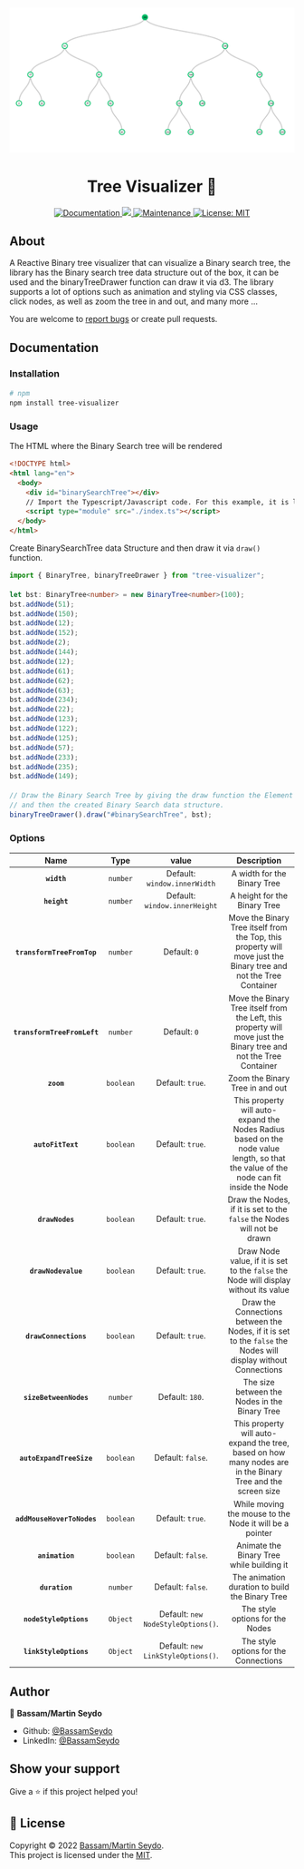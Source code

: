 
#
![Binary Tree](./src/assets/binary-search-tree.png)

<h1 align="center"> Tree Visualizer 👋</h1>
<p align="center">
  <a href="https://github.com/seydobassam/tree-visualizer#readme#options" target="_blank">
    <img alt="Documentation" src="https://img.shields.io/badge/Reactive%3F-Yes-green" />
  </a>
  <a href="http://www.typescriptlang.org/" target="_blank">
    <img src="https://img.shields.io/github/languages/top/seydobassam/tree-visualizer?style=flat-square" />
  </a>
  <a href="https://github.com/seydobassam/tree-visualizer/issues" target="_blank">
    <img alt="Maintenance" src="https://img.shields.io/github/issues/seydobassam/tree-visualizer" />
  </a>
  <a href="https://github.com/seydobassam/binary-tree/blob/master/LICENSE" target="_blank">
    <img alt="License: MIT" src="https://img.shields.io/github/license/seydobassam/tree-visualizer?style=flat-square"/>
  </a>
</p>

## About

A Reactive Binary tree visualizer that can visualize a Binary search tree, the library has the Binary search tree data structure out of the box, it can be used and the binaryTreeDrawer function can draw it via d3.  The library supports a lot of options such as animation and styling via CSS classes, click nodes, as well as zoom the tree in and out, and many more ...

You are welcome to [report bugs](https://github.com/seydobassam/tree-visualizer/issues) or create pull requests. 

## Documentation

### Installation

```sh
# npm
npm install tree-visualizer
```

### Usage

The HTML where the Binary Search tree will be rendered

```html
<!DOCTYPE html>
<html lang="en">
  <body>
    <div id="binarySearchTree"></div>
    // Import the Typescript/Javascript code. For this example, it is located in the index.ts file.
    <script type="module" src="./index.ts"></script>
  </body>
</html>

```

Create BinarySearchTree data Structure and then draw it via  `draw()` function.

```ts
import { BinaryTree, binaryTreeDrawer } from "tree-visualizer";

let bst: BinaryTree<number> = new BinaryTree<number>(100);
bst.addNode(51);
bst.addNode(150);
bst.addNode(12);
bst.addNode(152);
bst.addNode(2);
bst.addNode(144);
bst.addNode(12);
bst.addNode(61);
bst.addNode(62);
bst.addNode(63);
bst.addNode(234);
bst.addNode(22);
bst.addNode(123);
bst.addNode(122);
bst.addNode(125);
bst.addNode(57);
bst.addNode(233);
bst.addNode(235);
bst.addNode(149);

// Draw the Binary Search Tree by giving the draw function the Element Id where the Binary Search tree will render 
// and then the created Binary Search data structure.
binaryTreeDrawer().draw("#binarySearchTree", bst);
```

### Options

|Name|Type|value|Description|
| :---: | :---: | :---: | :---: |
|**`width`**|`number`|Default: `window.innerWidth`|A width for the Binary Tree|
|**`height`**|`number`|Default: `window.innerHeight`|A height for the Binary Tree|
|**`transformTreeFromTop`**|`number`|Default: `0`|Move the Binary Tree itself from the Top, this property will move just the Binary tree and not the Tree Container|
|**`transformTreeFromLeft`**|`number`|Default: `0`|Move the Binary Tree itself from the Left, this property will move just the Binary tree and not the Tree Container|
|**`zoom`**|`boolean`|Default: `true`.|Zoom the Binary Tree in and out|
|**`autoFitText`**|`boolean`|Default: `true`.|This property will auto-expand the Nodes Radius based on the node value length, so that the value of the node can fit inside the Node|
|**`drawNodes`**|`boolean`|Default: `true`.|Draw the Nodes, if it is set to the `false` the Nodes will not be drawn|
|**`drawNodevalue`**|`boolean`|Default: `true`.|Draw Node value, if it is set to the `false` the Node will display without its value|
|**`drawConnections`**|`boolean`|Default: `true`.|Draw the Connections between the Nodes, if it is set to the `false` the Nodes will display without Connections|
|**`sizeBetweenNodes`**|`number`|Default: `180`.|The size between the Nodes in the Binary Tree|
|**`autoExpandTreeSize`**|`boolean`|Default: `false`.|This property will auto-expand the tree, based on how many nodes are in the Binary Tree and the screen size|
|**`addMouseHoverToNodes`**|`boolean`|Default: `true`.|While moving the mouse to the Node it will be a pointer|
|**`animation`**|`boolean`|Default: `false`.|Animate the Binary Tree while building it|
|**`duration`**|`number`|Default: `false`.|The animation duration to build the Binary Tree|
|**`nodeStyleOptions`**|`Object`|Default: `new NodeStyleOptions()`.|The style options for the Nodes|
|**`linkStyleOptions`**|`Object`|Default: `new LinkStyleOptions()`.|The style options for the Connections|
## Author

👤 **Bassam/Martin Seydo**

- Github: [@BassamSeydo](https://github.com/seydobassam)
- LinkedIn: [@BassamSeydo](https://linkedin.com/in/bassam-seydo-3a887a150/)

## Show your support

Give a ⭐️ if this project helped you!

## 📝 License

Copyright © 2022 [Bassam/Martin Seydo](https://github.com/seydobassam).<br />
This project is licensed under the [MIT](https://github.com/seydobassam/tree-visualizer/blob/master/LICENSE).
